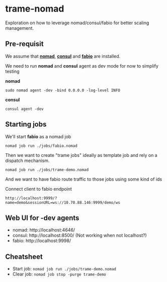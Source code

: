 # trame-nomad

Exploration on how to leverage nomad/consul/fabio for better scaling management.

## Pre-requisit

We assume that [__nomad__](https://learn.hashicorp.com/tutorials/nomad/get-started-install), [__consul__](https://learn.hashicorp.com/tutorials/consul/get-started-install) and [__fabio__](https://fabiolb.net/quickstart/) are installed.

We need to run __nomad__ and __consul__ agent as dev mode for now to simplify testing

__nomad__
```
sudo nomad agent -dev -bind 0.0.0.0 -log-level INFO
```

__consul__
```
consul agent -dev
```

## Starting jobs

We'll start __fabio__ as a nomad job

```
nomad job run ./jobs/fabio.nomad
```

Then we want to create "trame jobs" ideally as template job and rely on a dispatch mechanism.

```
nomad job run ./jobs/trame-demo.nomad
```

And we want to have fabio route traffic to those jobs using some kind of ids

Connect client to fabio endpoint

```
http://localhost:9999/?name=demo&sessionURL=ws://10.70.88.146:9999/demo/ws
```

## Web UI for -dev agents

- nomad:  http://localhost:4646/
- consul: http://localhost:8500/ (Not working when not localhost?)
- fabio:  http://localhost:9998/


## Cheatsheet

- Start job: `nomad job run ./jobs/trame-demo.nomad`
- Clear job: `nomad job stop -purge trame-demo`